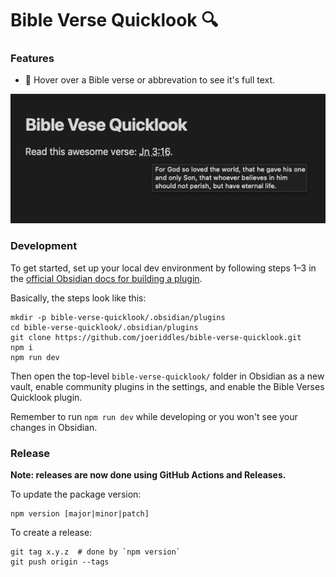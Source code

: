 # Bible Verse Quicklook 🔍

### Features
- 📖 Hover over a Bible verse or abbrevation to see it's full text.

![](static/v0.0.1.png)

### Development

To get started, set up your local dev environment by following steps 1–3 in the [official Obsidian docs for building a plugin](https://docs.obsidian.md/Plugins/Getting+started/Build+a+plugin#Step+1+Download+the+sample+plugin).

Basically, the steps look like this:
```shell
mkdir -p bible-verse-quicklook/.obsidian/plugins
cd bible-verse-quicklook/.obsidian/plugins
git clone https://github.com/joeriddles/bible-verse-quicklook.git
npm i
npm run dev
```

Then open the top-level `bible-verse-quicklook/` folder in Obsidian as a new vault, enable community plugins in the settings, and enable the Bible Verses Quicklook plugin.

Remember to run `npm run dev` while developing or you won't see your changes in Obsidian.

### Release

**Note: releases are now done using GitHub Actions and Releases.**

To update the package version:
```shell
npm version [major|minor|patch]
```

To create a release:
```shell
git tag x.y.z  # done by `npm version`
git push origin --tags
```
